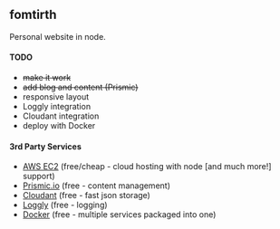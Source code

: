 ## fomtirth
Personal website in node.

#### TODO ####
+ ~~make it work~~
+ ~~add blog and content (Prismic)~~
+ responsive layout
+ Loggly integration
+ Cloudant integration
+ deploy with Docker

#### 3rd Party Services ####
+ [AWS EC2](https://aws.amazon.com/free) (free/cheap - cloud hosting with node [and much more!] support)
+ [Prismic.io](https://prismic.io/pricing) (free - content management)
+ [Cloudant](https://cloudant.com/product/pricing) (free - fast json storage)
+ [Loggly](https://www.loggly.com/plans-and-pricing) (free - logging)
+ [Docker](https://www.docker.com/pricing) (free - multiple services packaged into one)
